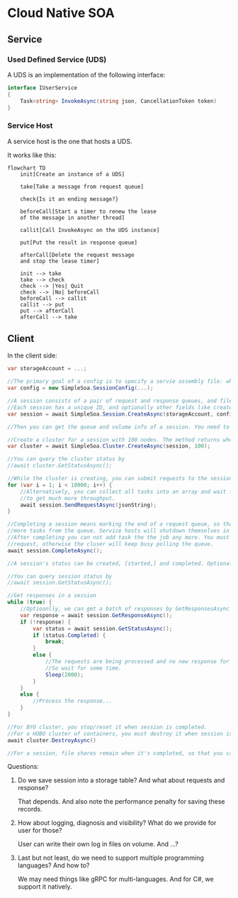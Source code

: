 # Cloud Native SOA

## Service

### Used Defined Service (UDS)

A UDS is an implementation of the following interface:

```cs
interface IUserService
{
    Task<string> InvokeAsync(string json, CancellationToken token)
}
```

### Service Host

A service host is the one that hosts a UDS.

It works like this:

```mermaid
flowchart TD
    init[Create an instance of a UDS]

    take[Take a message from request queue]

    check{Is it an ending message?}

    beforeCall[Start a timer to renew the lease
    of the message in another thread]

    callit[Call InvokeAsync on the UDS instance]

    put[Put the result in response queue]

    afterCall[Delete the request message
    and stop the lease timer]

    init --> take
    take --> check
    check --> |Yes| Quit
    check --> |No| beforeCall
    beforeCall --> callit
    callit --> put
    put --> afterCall
    afterCall --> take
```

## Client

In the client side:

```cs
var storageAccount = ...;

//The primary goal of a config is to specify a servie assembly file: where to get it and where to put it on a service host. A config also specifies data volumes and where to mount them on a service host.
var config = new SimpleSoa.SessionConfig(...);

//A session consists of a pair of request and response queues, and file shares in a storage account.
//Each session has a unique ID, and optionally other fields like created_at, started_at, completed_at, etc..
var session = await SimpleSoa.Session.CreateAsync(storageAccount, config);

//Then you can get the queue and volume info of a session. You need to provide them to service hosts for your BYO cluster. For a HOBO cluster, do it like the following.

//Create a cluster for a session with 100 nodes. The method returns when cluster provisioning begins.
var cluster = await SimpleSoa.Cluster.CreateAsync(session, 100);

//You can query the cluster status by
//await cluster.GetStatusAsync();

//While the cluster is creating, you can submit requests to the session now!
for (var i = 1; i < 10000; i++) {
    //Alternatively, you can collect all tasks into an array and wait for them all at once
    //to get much more throughput.
    await session.SendRequestAsync(jsonString);
}

//Completing a session means marking the end of a request queue, so that service hosts won't try to get
//more tasks from the queue. Service hosts will shutdown themselves in the end.
//After completing you can not add task the the job any more. You must call CompleteAsync when no more
//request, otherwise the cluser will keep busy polling the queue.
await session.CompleteAsync();

//A session's status can be created, [started,] and completed. Optionally it can include numbers of pending requests and responses, and time stamps like created_at, [started_at] and completed_at.

//You can query session status by
//await session.GetStatusAsync();

//Get responses in a session
while (true) {
    //Optioanlly, we can get a batch of responses by GetResponsesAsync
    var response = await session.GetResponseAsync();
    if (!response) {
        var status = await session.GetStatusAsync();
        if (status.Completed) {
            break;
        }
        else {
            //The requests are being processed and no new response for now.
            //So wait for some time.
            Sleep(2000);
        }
    }
    else {
        //Process the response...
    }
}

//For BYO cluster, you stop/reset it when session is completed.
//For a HOBO cluster of containers, you must destroy it when session is completed.
await cluster.DestroyAsync()

//For a session, file shares remain when it's completed, so that you can check log files or output data in them.
```

Questions:

1. Do we save session into a storage table? And what about requests and response?

   That depends. And also note the performance penalty for saving these records.

2. How about logging, diagnosis and visibility? What do we provide for user for those?

   User can write their own log in files on volume. And ...?

3. Last but not least, do we need to support multiple programming languages? And how to?

   We may need things like gRPC for multi-languages. And for C#, we support it natively.
